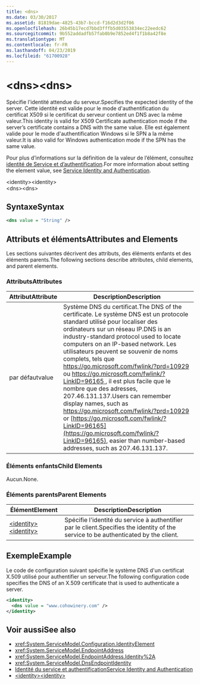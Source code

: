 ```yaml
---
title: <dns>
ms.date: 03/30/2017
ms.assetid: 81819dae-4825-43b7-bccd-f16d2d3d2f06
ms.openlocfilehash: 26b45b17ecd7bbd3fffb5d03553834ec22eedc62
ms.sourcegitcommit: 9b552addadfb57fab0b9e7852ed4f1f1b8a42f8e
ms.translationtype: MT
ms.contentlocale: fr-FR
ms.lasthandoff: 04/23/2019
ms.locfileid: "61700928"
---
```

# <a name="dns"></a><span data-ttu-id="62858-101">\<dns></span><span class="sxs-lookup"><span data-stu-id="62858-101">\<dns></span></span>
<span data-ttu-id="62858-102">Spécifie l'identité attendue du serveur.</span><span class="sxs-lookup"><span data-stu-id="62858-102">Specifies the expected identity of the server.</span></span> <span data-ttu-id="62858-103">Cette identité est valide pour le mode d'authentification du certificat X509 si le certificat du serveur contient un DNS avec la même valeur.</span><span class="sxs-lookup"><span data-stu-id="62858-103">This identity is valid for X509 Certificate authentication mode if the server’s certificate contains a DNS with the same value.</span></span> <span data-ttu-id="62858-104">Elle est également valide pour le mode d'authentification Windows si le SPN a la même valeur.</span><span class="sxs-lookup"><span data-stu-id="62858-104">It is also valid for Windows authentication mode if the SPN has the same value.</span></span>  
  
 <span data-ttu-id="62858-105">Pour plus d’informations sur la définition de la valeur de l’élément, consultez [identité de Service et d’authentification](../../../../../docs/framework/wcf/feature-details/service-identity-and-authentication.md).</span><span class="sxs-lookup"><span data-stu-id="62858-105">For more information about setting the element value, see [Service Identity and Authentication](../../../../../docs/framework/wcf/feature-details/service-identity-and-authentication.md).</span></span>  
  
 <span data-ttu-id="62858-106">\<identity></span><span class="sxs-lookup"><span data-stu-id="62858-106">\<identity></span></span>  
<span data-ttu-id="62858-107">\<dns></span><span class="sxs-lookup"><span data-stu-id="62858-107">\<dns></span></span>  
  
## <a name="syntax"></a><span data-ttu-id="62858-108">Syntaxe</span><span class="sxs-lookup"><span data-stu-id="62858-108">Syntax</span></span>  
  
```xml  
<dns value = "String" />
```  
  
## <a name="attributes-and-elements"></a><span data-ttu-id="62858-109">Attributs et éléments</span><span class="sxs-lookup"><span data-stu-id="62858-109">Attributes and Elements</span></span>  
 <span data-ttu-id="62858-110">Les sections suivantes décrivent des attributs, des éléments enfants et des éléments parents.</span><span class="sxs-lookup"><span data-stu-id="62858-110">The following sections describe attributes, child elements, and parent elements.</span></span>  
  
### <a name="attributes"></a><span data-ttu-id="62858-111">Attributs</span><span class="sxs-lookup"><span data-stu-id="62858-111">Attributes</span></span>  
  
|<span data-ttu-id="62858-112">Attribut</span><span class="sxs-lookup"><span data-stu-id="62858-112">Attribute</span></span>|<span data-ttu-id="62858-113">Description</span><span class="sxs-lookup"><span data-stu-id="62858-113">Description</span></span>|  
|---------------|-----------------|  
|<span data-ttu-id="62858-114">par défaut</span><span class="sxs-lookup"><span data-stu-id="62858-114">value</span></span>|<span data-ttu-id="62858-115">Système DNS du certificat.</span><span class="sxs-lookup"><span data-stu-id="62858-115">The DNS of the certificate.</span></span> <span data-ttu-id="62858-116">Le système DNS est un protocole standard utilisé pour localiser des ordinateurs sur un réseau IP.</span><span class="sxs-lookup"><span data-stu-id="62858-116">DNS is an industry-standard protocol used to locate computers on an IP-based network.</span></span> <span data-ttu-id="62858-117">Les utilisateurs peuvent se souvenir de noms complets, tels que <https://go.microsoft.com/fwlink/?prd=10929> ou [ https://go.microsoft.com/fwlink/?LinkID=96165 ](https://go.microsoft.com/fwlink/?LinkID=96165), il est plus facile que le nombre que des adresses, 207.46.131.137.</span><span class="sxs-lookup"><span data-stu-id="62858-117">Users can remember display names, such as <https://go.microsoft.com/fwlink/?prd=10929> or [https://go.microsoft.com/fwlink/?LinkID=96165](https://go.microsoft.com/fwlink/?LinkID=96165), easier than number-based addresses, such as 207.46.131.137.</span></span>|  
  
### <a name="child-elements"></a><span data-ttu-id="62858-118">Éléments enfants</span><span class="sxs-lookup"><span data-stu-id="62858-118">Child Elements</span></span>  
 <span data-ttu-id="62858-119">Aucun.</span><span class="sxs-lookup"><span data-stu-id="62858-119">None.</span></span>  
  
### <a name="parent-elements"></a><span data-ttu-id="62858-120">Éléments parents</span><span class="sxs-lookup"><span data-stu-id="62858-120">Parent Elements</span></span>  
  
|<span data-ttu-id="62858-121">Élément</span><span class="sxs-lookup"><span data-stu-id="62858-121">Element</span></span>|<span data-ttu-id="62858-122">Description</span><span class="sxs-lookup"><span data-stu-id="62858-122">Description</span></span>|  
|-------------|-----------------|  
|[<span data-ttu-id="62858-123">\<identity></span><span class="sxs-lookup"><span data-stu-id="62858-123">\<identity></span></span>](../../../../../docs/framework/configure-apps/file-schema/wcf/identity.md)|<span data-ttu-id="62858-124">Spécifie l'identité du service à authentifier par le client.</span><span class="sxs-lookup"><span data-stu-id="62858-124">Specifies the identity of the service to be authenticated by the client.</span></span>|  
  
## <a name="example"></a><span data-ttu-id="62858-125">Exemple</span><span class="sxs-lookup"><span data-stu-id="62858-125">Example</span></span>  
 <span data-ttu-id="62858-126">Le code de configuration suivant spécifie le système DNS d'un certificat X.509 utilisé pour authentifier un serveur.</span><span class="sxs-lookup"><span data-stu-id="62858-126">The following configuration code specifies the DNS of an X.509 certificate that is used to authenticate a server.</span></span>  
  
```xml  
<identity>
  <dns value = "www.cohowinery.com" />
</identity>
```  
  
## <a name="see-also"></a><span data-ttu-id="62858-127">Voir aussi</span><span class="sxs-lookup"><span data-stu-id="62858-127">See also</span></span>

- <xref:System.ServiceModel.Configuration.IdentityElement>
- <xref:System.ServiceModel.EndpointAddress>
- <xref:System.ServiceModel.EndpointAddress.Identity%2A>
- <xref:System.ServiceModel.DnsEndpointIdentity>
- [<span data-ttu-id="62858-128">Identité du service et authentification</span><span class="sxs-lookup"><span data-stu-id="62858-128">Service Identity and Authentication</span></span>](../../../../../docs/framework/wcf/feature-details/service-identity-and-authentication.md)
- [<span data-ttu-id="62858-129">\<identity></span><span class="sxs-lookup"><span data-stu-id="62858-129">\<identity></span></span>](../../../../../docs/framework/configure-apps/file-schema/wcf/identity.md)
